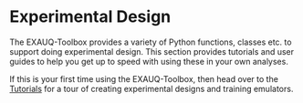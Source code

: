 # Experimental Design

The EXAUQ-Toolbox provides a variety of Python functions, classes etc. to support doing
experimental design. This section provides tutorials and user guides to help you get up
to speed with using these in your own analyses.

If this is your first time using the EXAUQ-Toolbox, then head over to the
[Tutorials](./tutorials/index.md) for a tour of creating experimental designs and training
emulators.